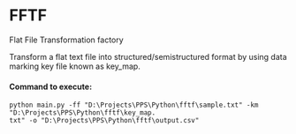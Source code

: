 # FFTF
Flat File Transformation factory

Transform a flat text file into structured/semistructured format by using data marking key file known as key_map.

#### Command to execute:
```
python main.py -ff "D:\Projects\PPS\Python\fftf\sample.txt" -km "D:\Projects\PPS\Python\fftf\key_map.
txt" -o "D:\Projects\PPS\Python\fftf\output.csv"
```
